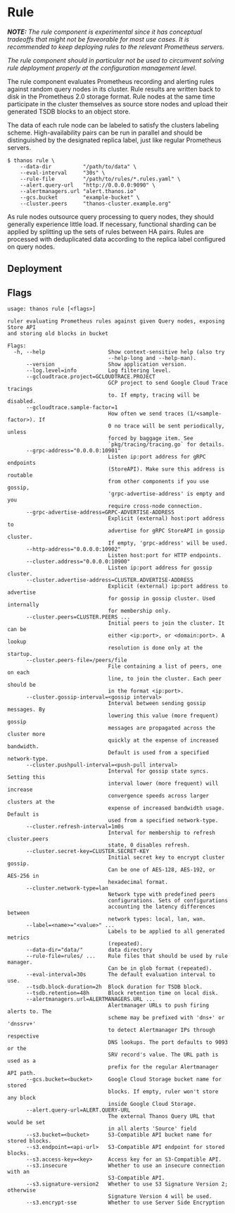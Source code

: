 # Rule

_**NOTE:** The rule component is experimental since it has conceptual tradeoffs that might not be faveorable for most use cases. It is recommended to keep deploying rules to the relevant Prometheus servers._

_The rule component should in particular not be used to circumvent solving rule deployment properly at the configuration management level._

The rule component evaluates Prometheus recording and alerting rules against random query nodes in its cluster. Rule results are written back to disk in the Prometheus 2.0 storage format. Rule nodes at the same time participate in the cluster themselves as source store nodes and upload their generated TSDB blocks to an object store.

The data of each rule node can be labeled to satisfy the clusters labeling scheme. High-availability pairs can be run in parallel and should be distinguished by the designated replica label, just like regular Prometheus servers.

```
$ thanos rule \
    --data-dir          "/path/to/data" \
    --eval-interval     "30s" \
    --rule-file         "/path/to/rules/*.rules.yaml" \
    --alert.query-url   "http://0.0.0.0:9090" \
    --alertmanagers.url "alert.thanos.io"
    --gcs.bucket        "example-bucket" \
    --cluster.peers     "thanos-cluster.example.org"
```

As rule nodes outsource query processing to query nodes, they should generally experience little load. If necessary, functional sharding can be applied by splitting up the sets of rules between HA pairs.
Rules are processed with deduplicated data according to the replica label configured on query nodes.

## Deployment

## Flags

[embedmd]:# (flags/rule.txt $)
```$
usage: thanos rule [<flags>]

ruler evaluating Prometheus rules against given Query nodes, exposing Store API
and storing old blocks in bucket

Flags:
  -h, --help                    Show context-sensitive help (also try
                                --help-long and --help-man).
      --version                 Show application version.
      --log.level=info          Log filtering level.
      --gcloudtrace.project=GCLOUDTRACE.PROJECT  
                                GCP project to send Google Cloud Trace tracings
                                to. If empty, tracing will be disabled.
      --gcloudtrace.sample-factor=1  
                                How often we send traces (1/<sample-factor>). If
                                0 no trace will be sent periodically, unless
                                forced by baggage item. See
                                `pkg/tracing/tracing.go` for details.
      --grpc-address="0.0.0.0:10901"  
                                Listen ip:port address for gRPC endpoints
                                (StoreAPI). Make sure this address is routable
                                from other components if you use gossip,
                                'grpc-advertise-address' is empty and you
                                require cross-node connection.
      --grpc-advertise-address=GRPC-ADVERTISE-ADDRESS  
                                Explicit (external) host:port address to
                                advertise for gRPC StoreAPI in gossip cluster.
                                If empty, 'grpc-address' will be used.
      --http-address="0.0.0.0:10902"  
                                Listen host:port for HTTP endpoints.
      --cluster.address="0.0.0.0:10900"  
                                Listen ip:port address for gossip cluster.
      --cluster.advertise-address=CLUSTER.ADVERTISE-ADDRESS  
                                Explicit (external) ip:port address to advertise
                                for gossip in gossip cluster. Used internally
                                for membership only.
      --cluster.peers=CLUSTER.PEERS ...  
                                Initial peers to join the cluster. It can be
                                either <ip:port>, or <domain:port>. A lookup
                                resolution is done only at the startup.
      --cluster.peers-file=/peers/file
                                File containing a list of peers, one on each
                                line, to join the cluster. Each peer should be
                                in the format <ip:port>.
      --cluster.gossip-interval=<gossip interval>  
                                Interval between sending gossip messages. By
                                lowering this value (more frequent) gossip
                                messages are propagated across the cluster more
                                quickly at the expense of increased bandwidth.
                                Default is used from a specified network-type.
      --cluster.pushpull-interval=<push-pull interval>  
                                Interval for gossip state syncs. Setting this
                                interval lower (more frequent) will increase
                                convergence speeds across larger clusters at the
                                expense of increased bandwidth usage. Default is
                                used from a specified network-type.
      --cluster.refresh-interval=1m0s  
                                Interval for membership to refresh cluster.peers
                                state, 0 disables refresh.
      --cluster.secret-key=CLUSTER.SECRET-KEY  
                                Initial secret key to encrypt cluster gossip.
                                Can be one of AES-128, AES-192, or AES-256 in
                                hexadecimal format.
      --cluster.network-type=lan  
                                Network type with predefined peers
                                configurations. Sets of configurations
                                accounting the latency differences between
                                network types: local, lan, wan.
      --label=<name>="<value>" ...  
                                Labels to be applied to all generated metrics
                                (repeated).
      --data-dir="data/"        data directory
      --rule-file=rules/ ...    Rule files that should be used by rule manager.
                                Can be in glob format (repeated).
      --eval-interval=30s       The default evaluation interval to use.
      --tsdb.block-duration=2h  Block duration for TSDB block.
      --tsdb.retention=48h      Block retention time on local disk.
      --alertmanagers.url=ALERTMANAGERS.URL ...  
                                Alertmanager URLs to push firing alerts to. The
                                scheme may be prefixed with 'dns+' or 'dnssrv+'
                                to detect Alertmanager IPs through respective
                                DNS lookups. The port defaults to 9093 or the
                                SRV record's value. The URL path is used as a
                                prefix for the regular Alertmanager API path.
      --gcs.bucket=<bucket>     Google Cloud Storage bucket name for stored
                                blocks. If empty, ruler won't store any block
                                inside Google Cloud Storage.
      --alert.query-url=ALERT.QUERY-URL  
                                The external Thanos Query URL that would be set
                                in all alerts 'Source' field
      --s3.bucket=<bucket>      S3-Compatible API bucket name for stored blocks.
      --s3.endpoint=<api-url>   S3-Compatible API endpoint for stored blocks.
      --s3.access-key=<key>     Access key for an S3-Compatible API.
      --s3.insecure             Whether to use an insecure connection with an
                                S3-Compatible API.
      --s3.signature-version2   Whether to use S3 Signature Version 2; otherwise
                                Signature Version 4 will be used.
      --s3.encrypt-sse          Whether to use Server Side Encryption

```
